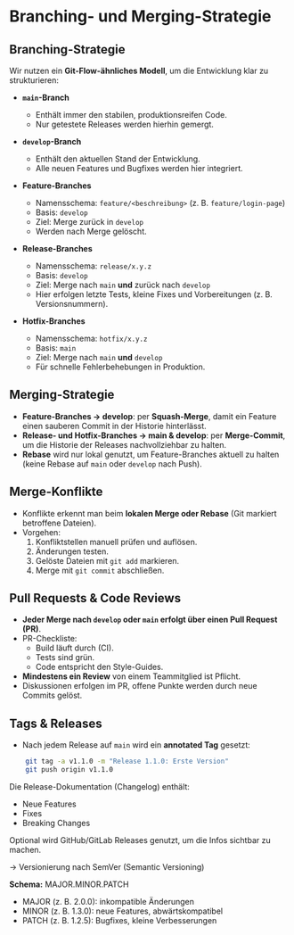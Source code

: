 # Branching- und Merging-Strategie

## Branching-Strategie
Wir nutzen ein **Git-Flow-ähnliches Modell**, um die Entwicklung klar zu strukturieren:

- **`main`-Branch**
  - Enthält immer den stabilen, produktionsreifen Code.
  - Nur getestete Releases werden hierhin gemergt.

- **`develop`-Branch**
  - Enthält den aktuellen Stand der Entwicklung.
  - Alle neuen Features und Bugfixes werden hier integriert.

- **Feature-Branches**
  - Namensschema: `feature/<beschreibung>` (z. B. `feature/login-page`)
  - Basis: `develop`
  - Ziel: Merge zurück in `develop`
  - Werden nach Merge gelöscht.

- **Release-Branches**
  - Namensschema: `release/x.y.z`
  - Basis: `develop`
  - Ziel: Merge nach `main` **und** zurück nach `develop`
  - Hier erfolgen letzte Tests, kleine Fixes und Vorbereitungen (z. B. Versionsnummern).

- **Hotfix-Branches**
  - Namensschema: `hotfix/x.y.z`
  - Basis: `main`
  - Ziel: Merge nach `main` **und** `develop`
  - Für schnelle Fehlerbehebungen in Produktion.

## Merging-Strategie
- **Feature-Branches → develop**: per **Squash-Merge**, damit ein Feature einen sauberen Commit in der Historie hinterlässt.
- **Release- und Hotfix-Branches → main & develop**: per **Merge-Commit**, um die Historie der Releases nachvollziehbar zu halten.
- **Rebase** wird nur lokal genutzt, um Feature-Branches aktuell zu halten (keine Rebase auf `main` oder `develop` nach Push).

## Merge-Konflikte
- Konflikte erkennt man beim **lokalen Merge oder Rebase** (Git markiert betroffene Dateien).
- Vorgehen:
  1. Konfliktstellen manuell prüfen und auflösen.
  2. Änderungen testen.
  3. Gelöste Dateien mit `git add` markieren.
  4. Merge mit `git commit` abschließen.

## Pull Requests & Code Reviews
- **Jeder Merge nach `develop` oder `main` erfolgt über einen Pull Request (PR)**.
- PR-Checkliste:
  - Build läuft durch (CI).
  - Tests sind grün.
  - Code entspricht den Style-Guides.
- **Mindestens ein Review** von einem Teammitglied ist Pflicht.
- Diskussionen erfolgen im PR, offene Punkte werden durch neue Commits gelöst.

## Tags & Releases
- Nach jedem Release auf `main` wird ein **annotated Tag** gesetzt:

```bash
    git tag -a v1.1.0 -m "Release 1.1.0: Erste Version"
    git push origin v1.1.0
```
Die Release-Dokumentation (Changelog) enthält:
- Neue Features
- Fixes
- Breaking Changes

Optional wird GitHub/GitLab Releases genutzt, um die Infos sichtbar zu machen.

-> Versionierung nach SemVer (Semantic Versioning)

**Schema:** MAJOR.MINOR.PATCH

- MAJOR (z. B. 2.0.0): inkompatible Änderungen
- MINOR (z. B. 1.3.0): neue Features, abwärtskompatibel
- PATCH (z. B. 1.2.5): Bugfixes, kleine Verbesserungen
